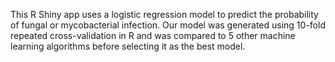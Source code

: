 This R Shiny app uses a logistic regression model to predict the probability of fungal or mycobacterial infection. Our model was generated using 10-fold repeated cross-validation in R and was compared to 5 other machine learning algorithms before selecting it as the best model.  
